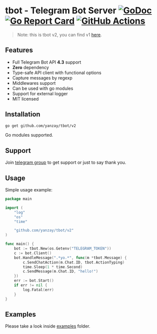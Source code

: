 # tbot - Telegram Bot Server [![GoDoc](https://godoc.org/github.com/yanzay/tbot?status.svg)](https://godoc.org/github.com/yanzay/tbot) [![Go Report Card](https://goreportcard.com/badge/github.com/yanzay/tbot)](https://goreportcard.com/report/github.com/yanzay/tbot) [![GitHub Actions](https://github.com/yanzay/tbot/workflows/Test/badge.svg)](https://github.com/yanzay/tbot/actions)

> Note: this is tbot v2, you can find v1 [here](https://github.com/yanzay/tbot/tree/v1.0).

## Features

- Full Telegram Bot API **4.3** support
- **Zero** dependency
- Type-safe API client with functional options
- Capture messages by regexp
- Middlewares support
- Can be used with go modules
- Support for external logger
- MIT licensed

## Installation

```bash
go get github.com/yanzay/tbot/v2
```

Go modules supported.

## Support

Join [telegram group](https://t.me/tbotgo) to get support or just to say thank you.

## Usage

Simple usage example:

[embedmd]:# (examples/basic/main.go)
```go
package main

import (
	"log"
	"os"
	"time"

	"github.com/yanzay/tbot/v2"
)

func main() {
	bot := tbot.New(os.Getenv("TELEGRAM_TOKEN"))
	c := bot.Client()
	bot.HandleMessage(".*yo.*", func(m *tbot.Message) {
		c.SendChatAction(m.Chat.ID, tbot.ActionTyping)
		time.Sleep(1 * time.Second)
		c.SendMessage(m.Chat.ID, "hello!")
	})
	err := bot.Start()
	if err != nil {
		log.Fatal(err)
	}
}
```

## Examples

Please take a look inside [examples](https://github.com/yanzay/tbot/tree/master/examples) folder.
